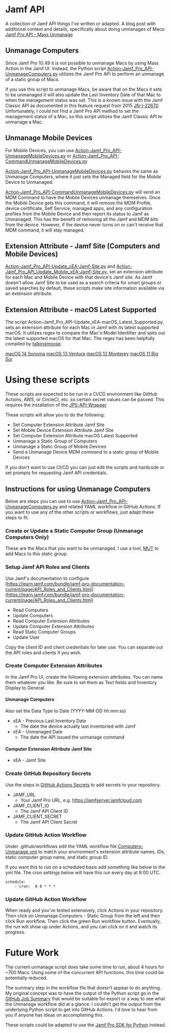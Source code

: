 # Jamf API
A collection of Jamf API things I've written or adapted. A blog post with additional context and details, specifically about doing unmanages of Macs: [Jamf Pro API - Mass Unmanage](https://www.rfgeeks.com/jens-blog/jamf-pro-api-mass-unmanage)

## Unmanage Computers
Since Jamf Pro 10.49 it is not possible to unmanage Macs by using Mass Action in the Jamf UI. Instead, the Python script [Action-Jamf_Pro_API-UnmanageComputers.py](https://github.com/technotica/Jamf-API/blob/main/Action-Jamf_Pro_API-UnmanageComputers.py) utilizes the Jamf Pro API to perform an unmanage of a static group of Macs.

If you use this script to unmanage Macs, be aware that on the Macs it sets to be unmanaged it will also update the Last Inventory Date of that Mac to when the management status was set. This is a known issue with the Jamf Classic API as documented in this feature request from 2015 [JN-I-22670](https://ideas.jamf.com/ideas/JN-I-22670). Unfortunately, I could not find a Jamf Pro API method to set the management status of a Mac, so this script utilizes the Jamf Classic API to unmanage a Mac.

## Unmanage Mobile Devices
For Mobile Devices, you can use [Action-Jamf_Pro_API-UnmanageMobileDevices.py](https://github.com/technotica/Jamf-API/blob/main/Action-Jamf_Pro_API-UnmanageMobileDevices.py) or [Action-Jamf_Pro_API-CommandUnmanageMobileDevices.py](https://github.com/technotica/Jamf-API/blob/main/Action-Jamf_Pro_API-CommandUnmanageMobileDevices.py) 

[Action-Jamf_Pro_API-UnmanageMobileDevices.py](https://github.com/technotica/Jamf-API/blob/main/Action-Jamf_Pro_API-UnmanageMobileDevices.py) behaves the same as Unmanage Computers, where it just sets the Managed field for the Mobile Device to Unmanaged.  

[Action-Jamf_Pro_API-CommandUnmanageMobileDevices.py](https://github.com/technotica/Jamf-API/blob/main/Action-Jamf_Pro_API-CommandUnmanageMobileDevices.py) will send an MDM Command to have the Mobile Devices unmanage themselves. Once the Mobile Device gets this command, it will remove the MDM Profile, device certificate, Self Service, managed apps, and any configuration profiles from the Mobile Device and then report its status to Jamf as Unmanaged. This has the benefit of removing all the Jamf and MDM bits from the device. However, if the device never turns on or can't receive that MDM command, it will stay managed. 

## Extension Attribute - Jamf Site (Computers and Mobile Devices)
[Action-Jamf_Pro_API-Update_xEA-Jamf-Site.py](https://github.com/technotica/Jamf-API/blob/main/Action-Jamf_Pro_API-Update_xEA-Jamf-Site.py) and [Action-Jamf_Pro_API_Update_Mobile_xEA-Jamf-Site.py](https://github.com/technotica/Jamf-API/blob/main/Action-Jamf_Pro_API_Update_Mobile_xEA-Jamf-Site.py), set an extension attribute for each Mac and Mobile Device with that device's Jamf site. As Jamf doesn't allow Jamf Site to be used as a search criteria for smart groups or saved searches by default, these scripts make site information available via an extension attribute. 

## Extension Attribute - macOS Latest Supported
The script Action-Jamf_Pro_API-Update_xEA-macOS_Latest_Supported.py, sets an extension attribute for each Mac in Jamf with its latest supported macOS. It utilizes regex to compare the Mac's Model Identifier and spits out the latest supported macOS for that Mac. The regex has been helpfully compiled by [talkingmoose](https://gist.github.com/talkingmoose).

[macOS 14 Sonoma](https://gist.github.com/talkingmoose/1b852e5d4fc8e76b4400ca2e4b3f3ad0) 
[macOS 13 Ventura](https://gist.github.com/talkingmoose/3100dab934baa13a799ba29be62ca357)
[macOS 12 Monterey](https://gist.github.com/talkingmoose/74731895981b14da4ce1d524eeebdf1d)
[macOS 11 Big Sur](https://gist.github.com/talkingmoose/794f7647e7a29d6ef74f8b9233dd44bb)

# Using these scripts
These scripts are expected to be run in a CI/CD environment like GitHub Actions, AWS, or CircleCI, etc. so certain secret values can be passed.
This requires the installation of the [JPS-API-Wrapper](https://gitlab.com/cvtc/appleatcvtc/jps-api-wrapper)

These scripts will allow you to do the following:
- Set Computer Extension Attribute Jamf Site 
- Set Mobile Device Extension Attribute Jamf Site 
- Set Computer Extension Attribute macOS Latest Supported
- Unmanage a Static Group of Computers
- Unmanage a Static Group of Mobile Devices
- Send a Unmanage Device MDM command to a static group of Mobile Devices

If you don't want to use CI/CD you can just edit the scripts and hardcode or set prompts for requesting Jamf API credentials. 

## Instructions for using Unmanage Computers
Below are steps you can use to use [Action-Jamf_Pro_API-UnmanageComputers.py](https://github.com/technotica/Jamf-API/blob/main/Action-Jamf_Pro_API-UnmanageComputers.py) and related YAML workflow in GitHub Actions. If you want to use any of the other scripts or workflows, just adapt these steps to fit.

### Create or Update a Static Computer Group (Unmanage Computers Only)
These are the Macs that you want to be unmanaged. I use a tool, [MUT](https://github.com/jamf/mut) to add Macs to this static group.

### Setup Jamf API Roles and Clients
Use Jamf's documentation to configure [https://learn.jamf.com/bundle/jamf-pro-documentation-current/page/API_Roles_and_Clients.html](https://learn.jamf.com/bundle/jamf-pro-documentation-current/page/API_Roles_and_Clients.html)

- Read Computers
- Update Computers
- Read Computer Extension Attributes
- Update Computer Extension Attributes
- Read Static Computer Groups
- Update User

Copy the client ID and client credentials for later use. You can separate out the API roles and clients if you wish.

### Create Computer Extension Attributes
In the Jamf Pro UI, create the following extension attributes. You can name them whatever you like. Be sure to set them as Text fields and Inventory Display to General.

#### Unmanage Computers
Also set the Data Type to Date (YYYY-MM-DD hh:mm:ss)

- xEA - Previous Last Inventory Date
  * The date the device actually last inventoried with Jamf
- xEA - Unmanaged Date
  * The date the API issued the unmanage command

#### Computer Extension Attribute Jamf Site 
- xEA - Jamf Site

### Create GitHub Repository Secrets 
Use the steps in [GitHub Actions Secrets](https://docs.github.com/en/actions/security-guides/using-secrets-in-github-actions#creating-secrets-for-a-repository) to add secrets to your repository.

- JAMF_URL
  * Your Jamf Pro URL, e.g. https://jamfserver.jamfcloud.com
- JAMF_CLIENT_ID
  * The Jamf API Client ID
- JAMF_CLIENT_SECRET
  * The Jamf API Client Secret

### Update GitHub Action Workflow
Under .github/workflows edit the YAML workflow file [Computers-Unmanage.yml](https://github.com/technotica/Jamf-API/blob/main/.github/workflows/Computers-Unmanage.yml) to match your environment's extension attribute names, IDs, static computer group name, and static group ID.

If you want this to run on a scheduled basis add something like below to the yml file. The cron settings below will have this run every day at 8:00 UTC.

    schedule:
        - cron:  0 8 * * *

### Update GitHub Action Workflow
When ready and you've tested extensively, click Actions in your repository. Then click on Unmanage Computers - Static Group from the left and then click Run workflow. Then click the green Run workflow button. Eventually, the run will show up under Actions, and you can click on it and watch its progress.

# Future Work
The current unmanage script does take some time to run, about 4 hours for ~700 Macs. Using some of the concurrent API functions, this time could be potentially reduced. 

The summary step in the workflow file that doesn’t appear to do anything.  My original concept was to have the output of the Python script go in the [GitHub Job Summary](https://docs.github.com/en/actions/using-workflows/workflow-commands-for-github-actions#adding-a-job-summar) that would be suitable for export or a way to see what the Unmanage workflow did at a glance. I couldn’t get the output from the underlying Python script to get into GitHub Actions. I'd love to hear from you if anyone has ideas on accomplishing this.

These scripts could be adapted to use the [Jamf Pro SDK for Python](https://github.com/macadmins/jamf-pro-sdk-python) instead. 